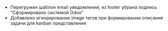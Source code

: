 - Перегружен шаблон email уведомления, из footer убрана подпись "Сформировано системой Odoo"
- Добавлено игнорирование image тегов при формировании описания задачи для kanban представления
